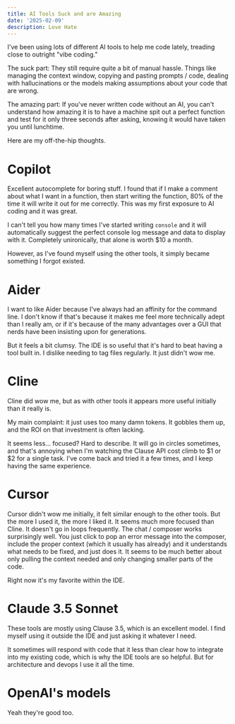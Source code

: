 ```yaml
---
title: AI Tools Suck and are Amazing
date: '2025-02-09'
description: Love Hate
---
```


I've been using lots of different AI tools to help me code lately, treading close to outright "vibe coding."

The suck part: They still require quite a bit of manual hassle. Things like managing the context window, copying and pasting prompts / code, dealing with hallucinations or the models making assumptions about your code that are wrong.

The amazing part: If you've never written code without an AI, you can't understand how amazing it is to have a machine spit out a perfect function and test for it only three seconds after asking, knowing it would have taken you until lunchtime.

Here are my off-the-hip thoughts.

# Copilot

Excellent autocomplete for boring stuff. I found that if I make a comment about what I want in a function, then start writing the function, 80% of the time it will write it out for me correctly. This was my first exposure to AI coding and it was great. 

I can't tell you how many times I've started writing `console` and it will automatically suggest the perfect console log message and data to display with it. Completely unironically, that alone is worth $10 a month. 

However, as I've found myself using the other tools, it simply became something I forgot existed.

# Aider

I want to like Aider because I've always had an affinity for the command line. I don't know if that's because it makes me feel more technically adept than I really am, or if it's because of the many advantages over a GUI that nerds have been insisting upon for generations.

But it feels a bit clumsy. The IDE is so useful that it's hard to beat having a tool built in. I dislike needing to tag files regularly. It just didn't wow me.

# Cline

Cline did wow me, but as with other tools it appears more useful initially than it really is.

My main complaint: it just uses too many damn tokens. It gobbles them up, and the ROI on that investment is often lacking.

It seems less... focused? Hard to describe. It will go in circles sometimes, and that's annoying when I'm watching the Clause API cost climb to $1 or $2 for a single task. I've come back and tried it a few times, and I keep having the same experience.

# Cursor

Cursor didn't wow me initially, it felt similar enough to the other tools. But the more I used it, the more I liked it. It seems much more focused than Cline. It doesn't go in loops frequently. The chat / composer works surprisingly well. You just click to pop an error message into the composer, include the proper context (which it usually has already) and it understands what needs to be fixed, and just does it. It seems to be much better about only pulling the context needed and only changing smaller parts of the code.

Right now it's my favorite within the IDE.

# Claude 3.5 Sonnet

These tools are mostly using Clause 3.5, which is an excellent model. I find myself using it outside the IDE and just asking it whatever I need.

It sometimes will respond with code that it less than clear how to integrate into my existing code, which is why the IDE tools are so helpful. But for architecture and devops I use it all the time.

# OpenAI's models

Yeah they're good too. 